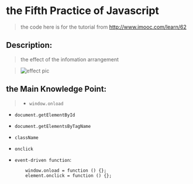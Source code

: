 # the Fifth Practice of Javascript

> the code here is for the tutorial from <http://www.imooc.com/learn/62>

## Description:

> the effect of the infomation arrangement

> ![effect pic](/effect.png)

## the Main Knowledge Point:

> - `window.onload`
  - `document.getElementById`
  - `document.getElementsByTagName`
  - `className`
  - `onclick`
  - `event-driven function`:  
            
            window.onload = function () {};
            element.onclick = function () {};

